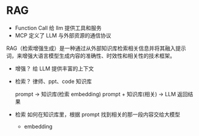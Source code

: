 # RAG

- Function Call 给 llm 提供工具和服务
- MCP 定义了 LLM 与外部资源的通信协议

RAG（检索增强生成）是一种通过从外部知识库检索相关信息并将其融入提示词，来增强大语言模型生成内容的准确性、时效性和相关性的技术框架。

- 增强？
  给 LLM 提供丰富的上下文
- 检索？
  律师、ppt、code 知识库

  prompt -> 知识库(检索 embedding) prompt + 知识库(相关) -> LLM
  返回结果

- 检索
  如何在知识库里，根据 prompt 找到相关的那一段内容交给大模型

  - embedding
